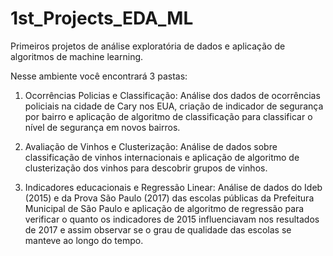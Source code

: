 # 1st_Projects_EDA_ML
Primeiros projetos de análise exploratória de dados e aplicação de algoritmos de machine learning.

Nesse ambiente você encontrará 3 pastas:

1. Ocorrências Policias e Classificação:
  Análise dos dados de ocorrências policiais na cidade de Cary nos EUA, criação de indicador de segurança por bairro e aplicação de algoritmo de classificação para classificar
  o nível de segurança em novos bairros.

2. Avaliação de Vinhos e Clusterização:
  Análise de dados sobre classificação de vinhos internacionais e aplicação de algoritmo de clusterização dos vinhos para descobrir grupos de vinhos.
  
3. Indicadores educacionais e Regressão Linear:
  Análise de dados do Ideb (2015) e da Prova São Paulo (2017) das escolas públicas da Prefeitura Municipal de São Paulo e aplicação de algoritmo de regressão para verificar o quanto os indicadores de 2015 influenciavam nos resultados de 2017 e assim observar se o grau de qualidade das escolas se manteve ao longo do tempo.
